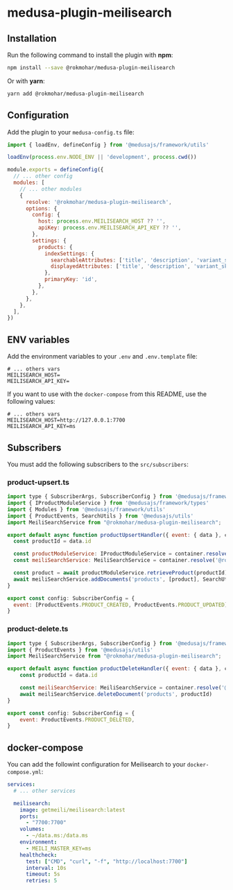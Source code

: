 # medusa-plugin-meilisearch

## Installation

Run the following command to install the plugin with **npm**:

```bash
npm install --save @rokmohar/medusa-plugin-meilisearch
```

Or with **yarn**:

```bash
yarn add @rokmohar/medusa-plugin-meilisearch
```

## Configuration

Add the plugin to your `medusa-config.ts` file:

```js
import { loadEnv, defineConfig } from '@medusajs/framework/utils'

loadEnv(process.env.NODE_ENV || 'development', process.cwd())

module.exports = defineConfig({
  // ... other config
  modules: [
    // ... other modules
    {
      resolve: '@rokmohar/medusa-plugin-meilisearch',
      options: {
        config: {
          host: process.env.MEILISEARCH_HOST ?? '',
          apiKey: process.env.MEILISEARCH_API_KEY ?? '',
        },
        settings: {
          products: {
            indexSettings: {
              searchableAttributes: ['title', 'description', 'variant_sku'],
              displayedAttributes: ['title', 'description', 'variant_sku', 'thumbnail', 'handle'],
            },
            primaryKey: 'id',
          },
        },
      },
    },
  ],
})
```

## ENV variables

Add the environment variables to your `.env` and `.env.template` file:

```env
# ... others vars
MEILISEARCH_HOST=
MEILISEARCH_API_KEY=
```

If you want to use with the `docker-compose` from this README, use the following values:

```env
# ... others vars
MEILISEARCH_HOST=http://127.0.0.1:7700
MEILISEARCH_API_KEY=ms
```

## Subscribers

You must add the following subscribers to the `src/subscribers`:

### product-upsert.ts

```js
import type { SubscriberArgs, SubscriberConfig } from '@medusajs/framework'
import { IProductModuleService } from '@medusajs/framework/types'
import { Modules } from '@medusajs/framework/utils'
import { ProductEvents, SearchUtils } from '@medusajs/utils'
import MeiliSearchService from "@rokmohar/medusa-plugin-meilisearch";

export default async function productUpsertHandler({ event: { data }, container }: SubscriberArgs<{ id: string }>) {
  const productId = data.id

  const productModuleService: IProductModuleService = container.resolve(Modules.PRODUCT)
  const meiliSearchService: MeiliSearchService = container.resolve('@rokmohar/medusa-plugin-meilisearch')

  const product = await productModuleService.retrieveProduct(productId)
  await meiliSearchService.addDocuments('products', [product], SearchUtils.indexTypes.PRODUCTS)
}

export const config: SubscriberConfig = {
  event: [ProductEvents.PRODUCT_CREATED, ProductEvents.PRODUCT_UPDATED],
}
```

### product-delete.ts

```js
import type { SubscriberArgs, SubscriberConfig } from '@medusajs/framework'
import { ProductEvents } from '@medusajs/utils'
import MeiliSearchService from "@rokmohar/medusa-plugin-meilisearch";

export default async function productDeleteHandler({ event: { data }, container }: SubscriberArgs<{ id: string }>) {
    const productId = data.id

    const meiliSearchService: MeiliSearchService = container.resolve('@rokmohar/medusa-plugin-meilisearch')
    await meiliSearchService.deleteDocument('products', productId)
}

export const config: SubscriberConfig = {
    event: ProductEvents.PRODUCT_DELETED,
}
```

## docker-compose

You can add the followint configuration for Meilisearch to your `docker-compose.yml`:

```yml
services:
  # ... other services

  meilisearch:
    image: getmeili/meilisearch:latest
    ports:
      - "7700:7700"
    volumes:
      - ~/data.ms:/data.ms
    environment:
      - MEILI_MASTER_KEY=ms
    healthcheck:
      test: ["CMD", "curl", "-f", "http://localhost:7700"]
      interval: 10s
      timeout: 5s
      retries: 5
```

